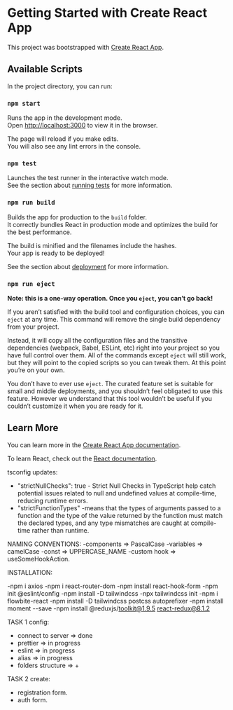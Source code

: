 # Getting Started with Create React App

This project was bootstrapped with [Create React App](https://github.com/facebook/create-react-app).

## Available Scripts

In the project directory, you can run:

### `npm start`

Runs the app in the development mode.\
Open [http://localhost:3000](http://localhost:3000) to view it in the browser.

The page will reload if you make edits.\
You will also see any lint errors in the console.

### `npm test`

Launches the test runner in the interactive watch mode.\
See the section about [running tests](https://facebook.github.io/create-react-app/docs/running-tests) for more information.

### `npm run build`

Builds the app for production to the `build` folder.\
It correctly bundles React in production mode and optimizes the build for the best performance.

The build is minified and the filenames include the hashes.\
Your app is ready to be deployed!

See the section about [deployment](https://facebook.github.io/create-react-app/docs/deployment) for more information.

### `npm run eject`

**Note: this is a one-way operation. Once you `eject`, you can’t go back!**

If you aren’t satisfied with the build tool and configuration choices, you can `eject` at any time. This command will remove the single build dependency from your project.

Instead, it will copy all the configuration files and the transitive dependencies (webpack, Babel, ESLint, etc) right into your project so you have full control over them. All of the commands except `eject` will still work, but they will point to the copied scripts so you can tweak them. At this point you’re on your own.

You don’t have to ever use `eject`. The curated feature set is suitable for small and middle deployments, and you shouldn’t feel obligated to use this feature. However we understand that this tool wouldn’t be useful if you couldn’t customize it when you are ready for it.

## Learn More

You can learn more in the [Create React App documentation](https://facebook.github.io/create-react-app/docs/getting-started).

To learn React, check out the [React documentation](https://reactjs.org/).

tsconfig updates:
- "strictNullChecks": true - Strict Null Checks in TypeScript help catch potential issues related to null and undefined values at compile-time, reducing runtime errors.
- "strictFunctionTypes" -means that the types of arguments passed to a function and the type of the value returned by the function must match the declared types, and any type mismatches are caught at compile-time rather than runtime.


NAMING CONVENTIONS:
-components => PascalCase
-variables => camelCase
-const => UPPERCASE_NAME 
-custom hook => useSomeHookAction.



INSTALLATION:

-npm i axios
-npm i react-router-dom
-npm install react-hook-form
-npm init @eslint/config
-npm install -D tailwindcss
-npx tailwindcss init
-npm i flowbite-react
-npm install -D tailwindcss postcss autoprefixer
-npm install moment --save
-npm install @reduxjs/toolkit@1.9.5 react-redux@8.1.2

TASK 1
config:
- connect to server => done
- prettier =>  in progress
- eslint => in progress
- alias => in progress
- folders structure => +
  

TASK 2
create:
- registration form.
- auth form.
  